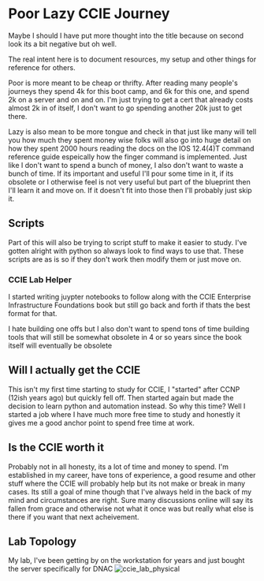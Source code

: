 # Poor Lazy CCIE Journey
Maybe I should I have put more thought into the title because on second look its a bit negative but oh well. 

The real intent here is to document resources, my setup and other things for reference for others. 

Poor is more meant to be cheap or thrifty. After reading many people's journeys they spend 4k for this boot camp, and 6k for this one, and spend 2k on a server and on and on. I'm just trying to get a cert that already costs almost 2k in of itself, I don't want to go spending another 20k just to get there. 

Lazy is also mean to be more tongue and check in that just like many will tell you how much they spent money wise folks will also go into huge detail on how they spent 2000 hours reading the docs on the IOS 12.4(4)T command reference guide espeically how the finger command is implemented. Just like I don't want to spend a bunch of money, I also don't want to waste a bunch of time. If its important and useful I'll pour some time in it, if its obsolete or I otherwise feel is not very useful but part of the blueprint then I'll learn it and move on. If it doesn't fit into those then I'll probably just skip it. 

## Scripts
Part of this will also be trying to script stuff to make it easier to study. I've gotten alright with python so always look to find ways to use that. These scripts are as is so if they don't work then modify them or just move on. 

### CCIE Lab Helper
I started writing juypter notebooks to follow along with the CCIE Enterprise Infrastructure Foundations book but still go back and forth if thats the best format for that. 

I hate building one offs but I also don't want to spend tons of time building tools that will still be somewhat obsolete in 4 or so years since the book itself will eventually be obsolete 

## Will I actually get the CCIE 
This isn't my first time starting to study for CCIE, I "started" after CCNP (12ish years ago) but quickly fell off. Then started again but made the decision to learn python and automation instead. So why this time? Well I started a job where I have much more free time to study and honestly it gives me a good anchor point to spend free time at work.  

## Is the CCIE worth it
Probably not in all honesty, its a lot of time and money to spend. I'm established in my career, have tons of experience, a good resume and other stuff where the CCIE will probably help but its not make or break in many cases. Its still a goal of mine though that I've always held in the back of my mind and circumstances are right. Sure many discussions online will say its fallen from grace and otherwise not what it once was but really what else is there if you want that next acheivement. 

## Lab Topology 
My lab, I've been getting by on the workstation for years and just bought the server specifically for DNAC
![ccie_lab_physical](https://github.com/jpotts15/poor_lazy_ccie_journey/assets/110405079/adcc27bc-c6eb-47a3-8f5e-7ba3f2322f19)

